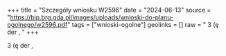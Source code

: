 +++
title = "Szczegóły wniosku W2596"
date = "2024-06-13"
source = "https://bip.brg.gda.pl/images/uploads/wnioski-do-planu-ogolnego/w2596.pdf"
tags = ["wnioski-ogolne"]
geolinks = []
raw = " 3 (ę der ,  "
+++

 3 (ę der
, 



